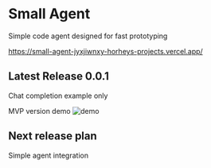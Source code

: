 # Small Agent
Simple code agent designed for fast prototyping

https://small-agent-jyxjiwnxy-horheys-projects.vercel.app/

## Latest Release 0.0.1
Chat completion example only

MVP version demo
![demo](./static/demo.gif)

## Next release plan
Simple agent integration

